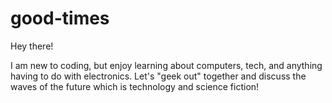 # good-times
Hey there!

I am new to coding, but enjoy learning about computers, tech, and anything having to do with electronics. Let's "geek out" together and discuss the waves of the future which is technology and science fiction!
